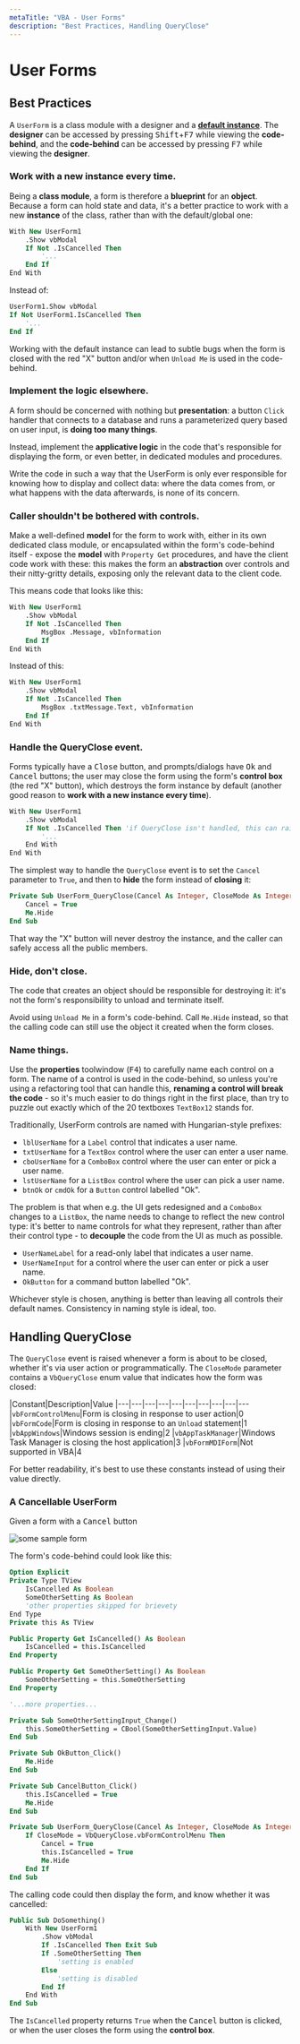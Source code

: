 ```yaml
---
metaTitle: "VBA - User Forms"
description: "Best Practices, Handling QueryClose"
---
```


# User Forms



## Best Practices


A `UserForm` is a class module with a designer and a [**default instance**](http://stackoverflow.com/documentation/vba/5321/attributes/18932/vb-predeclaredid#t=201608091540388647392). The **designer** can be accessed by pressing <kbd>Shift</kbd>+<kbd>F7</kbd> while viewing the **code-behind**, and the **code-behind** can be accessed by pressing <kbd>F7</kbd> while viewing the **designer**.

### Work with a new instance every time.

Being a **class module**, a form is therefore a **blueprint** for an **object**. Because a form can hold state and data, it's a better practice to work with a new **instance** of the class, rather than with the default/global one:

```vb
With New UserForm1
    .Show vbModal
    If Not .IsCancelled Then
        '...
    End If
End With

```

Instead of:

```vb
UserForm1.Show vbModal
If Not UserForm1.IsCancelled Then
    '...
End If

```

Working with the default instance can lead to subtle bugs when the form is closed with the red "X" button and/or when `Unload Me` is used in the code-behind.

### Implement the logic elsewhere.

A form should be concerned with nothing but **presentation**: a button `Click` handler that connects to a database and runs a parameterized query based on user input, is **doing too many things**.

Instead, implement the **applicative logic** in the code that's responsible for displaying the form, or even better, in dedicated modules and procedures.

Write the code in such a way that the UserForm is only ever responsible for knowing how to display and collect data: where the data comes from, or what happens with the data afterwards, is none of its concern.

### Caller shouldn't be bothered with controls.

Make a well-defined **model** for the form to work with, either in its own dedicated class module, or encapsulated within the form's code-behind itself - expose the **model** with `Property Get` procedures, and have the client code work with these: this makes the form an **abstraction** over controls and their nitty-gritty details, exposing only the relevant data to the client code.

This means code that looks like this:

```vb
With New UserForm1
    .Show vbModal
    If Not .IsCancelled Then
        MsgBox .Message, vbInformation
    End If
End With

```

Instead of this:

```vb
With New UserForm1
    .Show vbModal
    If Not .IsCancelled Then
        MsgBox .txtMessage.Text, vbInformation
    End If
End With

```

### Handle the QueryClose event.

Forms typically have a <kbd>Close</kbd> button, and prompts/dialogs have <kbd>Ok</kbd> and <kbd>Cancel</kbd> buttons; the user may close the form using the form's **control box** (the red "X" button), which destroys the form instance by default (another good reason to **work with a new instance every time**).

```vb
With New UserForm1
    .Show vbModal
    If Not .IsCancelled Then 'if QueryClose isn't handled, this can raise a runtime error.
        '...
    End With
End With

```

The simplest way to handle the `QueryClose` event is to set the `Cancel` parameter to `True`, and then to **hide** the form instead of **closing** it:

```vb
Private Sub UserForm_QueryClose(Cancel As Integer, CloseMode As Integer)
    Cancel = True
    Me.Hide
End Sub

```

That way the "X" button will never destroy the instance, and the caller can safely access all the public members.

### Hide, don't close.

The code that creates an object should be responsible for destroying it: it's not the form's responsibility to unload and terminate itself.

Avoid using `Unload Me` in a form's code-behind. Call `Me.Hide` instead, so that the calling code can still use the object it created when the form closes.

### Name things.

Use the **properties** toolwindow (<kbd>F4</kbd>) to carefully name each control on a form. The name of a control is used in the code-behind, so unless you're using a refactoring tool that can handle this, **renaming a control will break the code** - so it's much easier to do things right in the first place, than try to puzzle out exactly which of the 20 textboxes `TextBox12` stands for.

Traditionally, UserForm controls are named with Hungarian-style prefixes:

- `lblUserName` for a `Label` control that indicates a user name.
- `txtUserName` for a `TextBox` control where the user can enter a user name.
- `cboUserName` for a `ComboBox` control where the user can enter or pick a user name.
- `lstUserName` for a `ListBox` control where the user can pick a user name.
- `btnOk` or `cmdOk` for a `Button` control labelled "Ok".

The problem is that when e.g. the UI gets redesigned and a `ComboBox` changes to a `ListBox`, the name needs to change to reflect the new control type: it's better to name controls for what they represent, rather than after their control type - to **decouple** the code from the UI as much as possible.

- `UserNameLabel` for a read-only label that indicates a user name.
- `UserNameInput` for a control where the user can enter or pick a user name.
- `OkButton` for a command button labelled "Ok".

Whichever style is chosen, anything is better than leaving all controls their default names. Consistency in naming style is ideal, too.



## Handling QueryClose


The `QueryClose` event is raised whenever a form is about to be closed, whether it's via user action or programmatically. The `CloseMode` parameter contains a `VbQueryClose` enum value that indicates how the form was closed:

|Constant|Description|Value
|---|---|---|---|---|---|---|---|---|---
|`vbFormControlMenu`|Form is closing in response to user action|0
|`vbFormCode`|Form is closing in response to an `Unload` statement|1
|`vbAppWindows`|Windows session is ending|2
|`vbAppTaskManager`|Windows Task Manager is closing the host application|3
|`vbFormMDIForm`|Not supported in VBA|4

For better readability, it's best to use these constants instead of using their value directly.

### A Cancellable UserForm

Given a form with a <kbd>Cancel</kbd> button

<img src="http://i.stack.imgur.com/7gR8h.png" alt="some sample form" />

The form's code-behind could look like this:

```vb
Option Explicit
Private Type TView
    IsCancelled As Boolean
    SomeOtherSetting As Boolean
    'other properties skipped for brievety
End Type
Private this As TView

Public Property Get IsCancelled() As Boolean
    IsCancelled = this.IsCancelled
End Property

Public Property Get SomeOtherSetting() As Boolean
    SomeOtherSetting = this.SomeOtherSetting
End Property

'...more properties...

Private Sub SomeOtherSettingInput_Change()
    this.SomeOtherSetting = CBool(SomeOtherSettingInput.Value)
End Sub

Private Sub OkButton_Click()
    Me.Hide
End Sub

Private Sub CancelButton_Click()
    this.IsCancelled = True
    Me.Hide
End Sub

Private Sub UserForm_QueryClose(Cancel As Integer, CloseMode As Integer)
    If CloseMode = VbQueryClose.vbFormControlMenu Then
        Cancel = True
        this.IsCancelled = True
        Me.Hide
    End If
End Sub

```

The calling code could then display the form, and know whether it was cancelled:

```vb
Public Sub DoSomething()
    With New UserForm1
        .Show vbModal
        If .IsCancelled Then Exit Sub
        If .SomeOtherSetting Then
            'setting is enabled
        Else
            'setting is disabled
        End If
    End With
End Sub

```

The `IsCancelled` property returns `True` when the <kbd>Cancel</kbd> button is clicked, or when the user closes the form using the **control box**.

